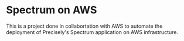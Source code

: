 # Spectrum on AWS
This is a project done in collabortation with AWS to automate the deployment of Precisely's Spectrum application on AWS infrastructure.

